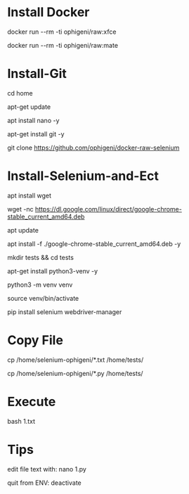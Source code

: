 # Install Docker

docker run --rm -ti ophigeni/raw:xfce

docker run --rm -ti ophigeni/raw:mate


# Install-Git

cd home

apt-get update

apt install nano -y

apt-get install git -y

git clone https://github.com/ophigeni/docker-raw-selenium


# Install-Selenium-and-Ect

apt install wget

wget -nc https://dl.google.com/linux/direct/google-chrome-stable_current_amd64.deb

apt update

apt install -f ./google-chrome-stable_current_amd64.deb -y

mkdir tests && cd tests

apt-get install python3-venv -y

python3 -m venv venv

source venv/bin/activate

pip install selenium webdriver-manager


# Copy File

cp /home/selenium-ophigeni/*.txt /home/tests/

cp /home/selenium-ophigeni/*.py /home/tests/

# Execute

bash 1.txt


# Tips

edit file text with: nano 1.py

quit from ENV: deactivate



